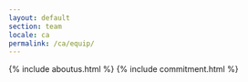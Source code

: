 ```yaml
---
layout: default
section: team
locale: ca
permalink: /ca/equip/
---
```


<div class="space-70"></div>
<div class="container">
    <div class="row">
        <div class="col-md-12">
        {% include aboutus.html %}
        {% include commitment.html %}
        </div>
    </div><!--row-->
</div><!--portfolio container end-->
